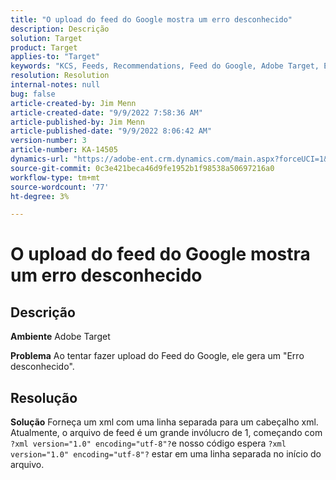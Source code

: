 ```yaml
---
title: "O upload do feed do Google mostra um erro desconhecido"
description: Descrição
solution: Target
product: Target
applies-to: "Target"
keywords: "KCS, Feeds, Recommendations, Feed do Google, Adobe Target, Erro desconhecido"
resolution: Resolution
internal-notes: null
bug: false
article-created-by: Jim Menn
article-created-date: "9/9/2022 7:58:36 AM"
article-published-by: Jim Menn
article-published-date: "9/9/2022 8:06:42 AM"
version-number: 3
article-number: KA-14505
dynamics-url: "https://adobe-ent.crm.dynamics.com/main.aspx?forceUCI=1&pagetype=entityrecord&etn=knowledgearticle&id=c9c8642f-1530-ed11-9db1-0022480866ad"
source-git-commit: 0c3e421beca46d9fe1952b1f98538a50697216a0
workflow-type: tm+mt
source-wordcount: '77'
ht-degree: 3%

---
```


# O upload do feed do Google mostra um erro desconhecido

## Descrição


<b>Ambiente</b>
Adobe Target

<b>Problema</b>
Ao tentar fazer upload do Feed do Google, ele gera um &quot;Erro desconhecido&quot;.


## Resolução


<b>Solução</b>
Forneça um xml com uma linha separada para um cabeçalho xml.
Atualmente, o arquivo de feed é um grande invólucro de 1, começando com `?xml version="1.0" encoding="utf-8"?`e nosso código espera `?xml version="1.0" encoding="utf-8"?` estar em uma linha separada no início do arquivo.
